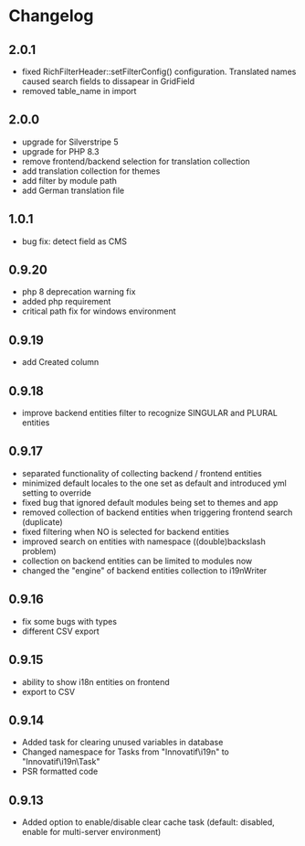 # Changelog

## 2.0.1
- fixed RichFilterHeader::setFilterConfig() configuration. Translated names caused search fields to dissapear in GridField
- removed table_name in import 

## 2.0.0
- upgrade for Silverstripe 5
- upgrade for PHP 8.3
- remove frontend/backend selection for translation collection
- add translation collection for themes
- add filter by module path
- add German translation file

## 1.0.1
- bug fix: detect field as CMS

## 0.9.20
- php 8 deprecation warning fix
- added php requirement
- critical path fix for windows environment

## 0.9.19
- add Created column

## 0.9.18
- improve backend entities filter to recognize SINGULAR and PLURAL entities

## 0.9.17
- separated functionality of collecting backend / frontend entities
- minimized default locales to the one set as default and introduced yml setting to override
- fixed bug that ignored default modules being set to themes and app
- removed collection of backend entities when triggering frontend search (duplicate)
- fixed filtering when NO is selected for backend entities
- improved search on entities with namespace ((double)backslash problem)
- collection on backend entities can be limited to modules now
- changed the "engine" of backend entities collection to i19nWriter

## 0.9.16
- fix some bugs with types
- different CSV export

## 0.9.15
- ability to show i18n entities on frontend
- export to CSV

## 0.9.14
- Added task for clearing unused variables in database
- Changed namespace for Tasks from "Innovatif\i19n" to "Innovatif\i19n\Task"
- PSR formatted code

## 0.9.13
- Added option to enable/disable clear cache task (default: disabled, enable for multi-server environment)
